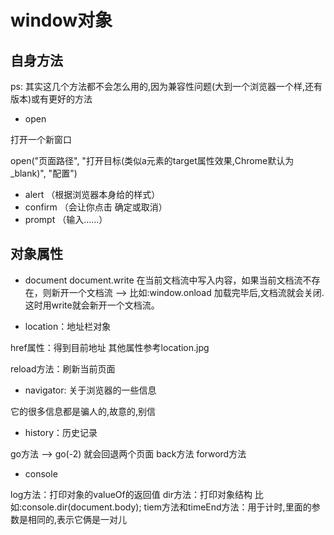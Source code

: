 # window对象

## 自身方法

ps: 其实这几个方法都不会怎么用的,因为兼容性问题(大到一个浏览器一个样,还有版本)或有更好的方法

- open

打开一个新窗口

open("页面路径", "打开目标(类似a元素的target属性效果,Chrome默认为_blank)", "配置")

- alert （根据浏览器本身给的样式）
- confirm （会让你点击 确定或取消）
- prompt （输入......）


## 对象属性

- document
  document.write
  在当前文档流中写入内容，如果当前文档流不存在，则新开一个文档流  -->  比如:window.onload 加载完毕后,文档流就会关闭.这时用write就会新开一个文档流。

- location：地址栏对象

href属性：得到目前地址
其他属性参考location.jpg

reload方法：刷新当前页面

- navigator: 关于浏览器的一些信息

它的很多信息都是骗人的,故意的,别信
  
- history：历史记录

go方法 --> go(-2) 就会回退两个页面
back方法
forword方法

- console

log方法：打印对象的valueOf的返回值
dir方法：打印对象结构  比如:console.dir(document.body);
tiem方法和timeEnd方法：用于计时,里面的参数是相同的,表示它俩是一对儿